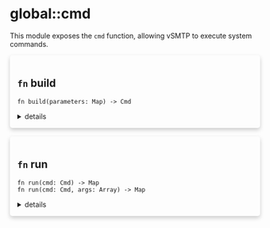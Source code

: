 # global::cmd

This module exposes the `cmd` function, allowing vSMTP to execute system commands.


<div markdown="span" style='box-shadow: 0 4px 8px 0 rgba(0,0,0,0.2); padding: 15px; border-radius: 5px;'>

<h2 class="func-name"> <code>fn</code> build </h2>

```rust,ignore
fn build(parameters: Map) -> Cmd
```

<details>
<summary markdown="span"> details </summary>

Create a new command executor.

# Args

* `parameters` - a map of the following parameters:
    * `command` - the command to execute.
    * `timeout` - a duration after which the command subprocess will be killed.
    * `args` - an array of parameters passed to the executed program. (optional)
    * `user` - a user to run the command with. (optional)
    * `group` - a group to run the command with. (optional)

# Return

A service used to execute the a command.

# Error

* The service failed to parse the command parameters.

# Example

```text
export const echo = cmd::build(#{
    command: "echo",
    args: ["-e", "'Hello World. \c This is vSMTP.'"],
    timeout: "10s",
});
```
</details>

</div>
</br>

<div markdown="span" style='box-shadow: 0 4px 8px 0 rgba(0,0,0,0.2); padding: 15px; border-radius: 5px;'>

<h2 class="func-name"> <code>fn</code> run </h2>

```rust,ignore
fn run(cmd: Cmd) -> Map
fn run(cmd: Cmd, args: Array) -> Map
```

<details>
<summary markdown="span"> details </summary>

Execute the given command.

# Return

The command output.

# Error

* The service failed to execute the command.

# Example

```text
const echo = cmd::build(#{
    command: "echo",
    args: ["-e", "'Hello World. \c This is vSMTP.'"],
    timeout: "10s",
});

// the command executed will be:
// echo -e 'Hello World. \c This is vSMTP.'
echo.run();
```
</details>

</div>
</br>
